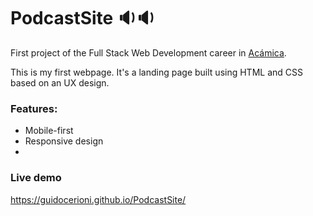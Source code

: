 # PodcastSite 🔉🔉
First project of the Full Stack Web Development career in [Acámica](https://www.acamica.com/desarrollo-web-full-stack).

This is my first webpage. It's a landing page built using HTML and CSS based on an UX design.

### Features:
 * Mobile-first
 * Responsive design
 * 

### Live demo
https://guidocerioni.github.io/PodcastSite/
